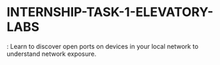 # INTERNSHIP-TASK-1-ELEVATORY-LABS
: Learn to discover open ports on devices in your local network to understand  network exposure. 
